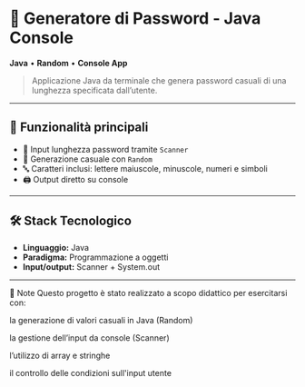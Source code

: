 # 🔐 Generatore di Password - Java Console

**Java** • **Random** • **Console App**

> Applicazione Java da terminale che genera password casuali di una lunghezza specificata dall’utente.

---

## 🚀 Funzionalità principali

- 🔢 Input lunghezza password tramite `Scanner`
- 🧮 Generazione casuale con `Random`
- 🔤 Caratteri inclusi: lettere maiuscole, minuscole, numeri e simboli
- 🖨️ Output diretto su console

---

## 🛠️ Stack Tecnologico

- **Linguaggio:** Java 
- **Paradigma:** Programmazione a oggetti
- **Input/output:** Scanner + System.out

---

📌 Note
Questo progetto è stato realizzato a scopo didattico per esercitarsi con:

la generazione di valori casuali in Java (Random)

la gestione dell’input da console (Scanner)

l’utilizzo di array e stringhe

il controllo delle condizioni sull'input utente

